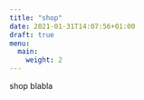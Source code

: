 ```yaml
---
title: "shop"
date: 2021-01-31T14:07:56+01:00
draft: true
menu:
  main:
    weight: 2
---
```


shop blabla